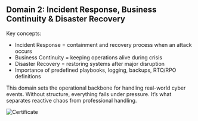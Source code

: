 ## Domain 2: Incident Response, Business Continuity & Disaster Recovery

Key concepts:
- Incident Response = containment and recovery process when an attack occurs
- Business Continuity = keeping operations alive during crisis
- Disaster Recovery = restoring systems after major disruption
- Importance of predefined playbooks, logging, backups, RTO/RPO definitions

This domain sets the operational backbone for handling real-world cyber events. Without structure, everything fails under pressure. It’s what separates reactive chaos from professional handling.

![Certificate](../writeups/images/cc_domain2.png)
